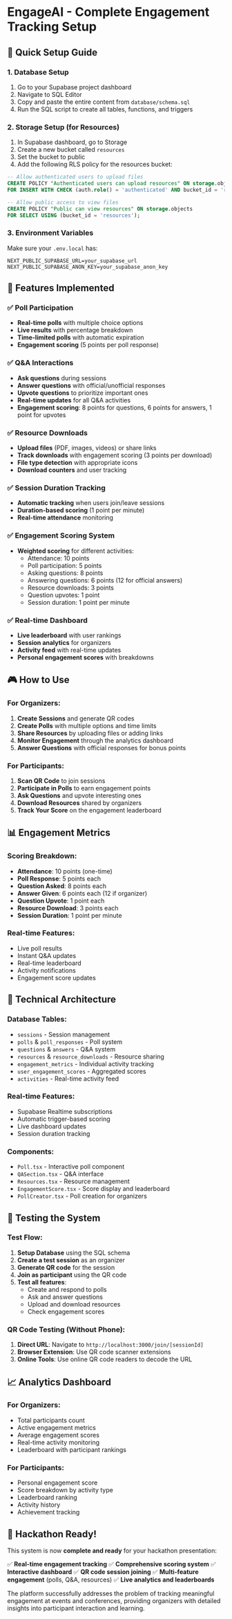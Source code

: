 # EngageAI - Complete Engagement Tracking Setup

## 🚀 Quick Setup Guide

### 1. Database Setup
1. Go to your Supabase project dashboard
2. Navigate to SQL Editor
3. Copy and paste the entire content from `database/schema.sql`
4. Run the SQL script to create all tables, functions, and triggers

### 2. Storage Setup (for Resources)
1. In Supabase dashboard, go to Storage
2. Create a new bucket called `resources`
3. Set the bucket to public
4. Add the following RLS policy for the resources bucket:
```sql
-- Allow authenticated users to upload files
CREATE POLICY "Authenticated users can upload resources" ON storage.objects
FOR INSERT WITH CHECK (auth.role() = 'authenticated' AND bucket_id = 'resources');

-- Allow public access to view files
CREATE POLICY "Public can view resources" ON storage.objects
FOR SELECT USING (bucket_id = 'resources');
```

### 3. Environment Variables
Make sure your `.env.local` has:
```env
NEXT_PUBLIC_SUPABASE_URL=your_supabase_url
NEXT_PUBLIC_SUPABASE_ANON_KEY=your_supabase_anon_key
```

## 🎯 Features Implemented

### ✅ Poll Participation
- **Real-time polls** with multiple choice options
- **Live results** with percentage breakdown
- **Time-limited polls** with automatic expiration
- **Engagement scoring** (5 points per poll response)

### ✅ Q&A Interactions
- **Ask questions** during sessions
- **Answer questions** with official/unofficial responses
- **Upvote questions** to prioritize important ones
- **Real-time updates** for all Q&A activities
- **Engagement scoring**: 8 points for questions, 6 points for answers, 1 point for upvotes

### ✅ Resource Downloads
- **Upload files** (PDF, images, videos) or share links
- **Track downloads** with engagement scoring (3 points per download)
- **File type detection** with appropriate icons
- **Download counters** and user tracking

### ✅ Session Duration Tracking
- **Automatic tracking** when users join/leave sessions
- **Duration-based scoring** (1 point per minute)
- **Real-time attendance** monitoring

### ✅ Engagement Scoring System
- **Weighted scoring** for different activities:
  - Attendance: 10 points
  - Poll participation: 5 points
  - Asking questions: 8 points
  - Answering questions: 6 points (12 for official answers)
  - Resource downloads: 3 points
  - Question upvotes: 1 point
  - Session duration: 1 point per minute

### ✅ Real-time Dashboard
- **Live leaderboard** with user rankings
- **Session analytics** for organizers
- **Activity feed** with real-time updates
- **Personal engagement scores** with breakdowns

## 🎮 How to Use

### For Organizers:
1. **Create Sessions** and generate QR codes
2. **Create Polls** with multiple options and time limits
3. **Share Resources** by uploading files or adding links
4. **Monitor Engagement** through the analytics dashboard
5. **Answer Questions** with official responses for bonus points

### For Participants:
1. **Scan QR Code** to join sessions
2. **Participate in Polls** to earn engagement points
3. **Ask Questions** and upvote interesting ones
4. **Download Resources** shared by organizers
5. **Track Your Score** on the engagement leaderboard

## 📊 Engagement Metrics

### Scoring Breakdown:
- **Attendance**: 10 points (one-time)
- **Poll Response**: 5 points each
- **Question Asked**: 8 points each
- **Answer Given**: 6 points each (12 if organizer)
- **Question Upvote**: 1 point each
- **Resource Download**: 3 points each
- **Session Duration**: 1 point per minute

### Real-time Features:
- Live poll results
- Instant Q&A updates
- Real-time leaderboard
- Activity notifications
- Engagement score updates

## 🔧 Technical Architecture

### Database Tables:
- `sessions` - Session management
- `polls` & `poll_responses` - Poll system
- `questions` & `answers` - Q&A system
- `resources` & `resource_downloads` - Resource sharing
- `engagement_metrics` - Individual activity tracking
- `user_engagement_scores` - Aggregated scores
- `activities` - Real-time activity feed

### Real-time Features:
- Supabase Realtime subscriptions
- Automatic trigger-based scoring
- Live dashboard updates
- Session duration tracking

### Components:
- `Poll.tsx` - Interactive poll component
- `QASection.tsx` - Q&A interface
- `Resources.tsx` - Resource management
- `EngagementScore.tsx` - Score display and leaderboard
- `PollCreator.tsx` - Poll creation for organizers

## 🚀 Testing the System

### Test Flow:
1. **Setup Database** using the SQL schema
2. **Create a test session** as an organizer
3. **Generate QR code** for the session
4. **Join as participant** using the QR code
5. **Test all features**:
   - Create and respond to polls
   - Ask and answer questions
   - Upload and download resources
   - Check engagement scores

### QR Code Testing (Without Phone):
1. **Direct URL**: Navigate to `http://localhost:3000/join/[sessionId]`
2. **Browser Extension**: Use QR code scanner extensions
3. **Online Tools**: Use online QR code readers to decode the URL

## 📈 Analytics Dashboard

### For Organizers:
- Total participants count
- Active engagement metrics
- Average engagement scores
- Real-time activity monitoring
- Leaderboard with participant rankings

### For Participants:
- Personal engagement score
- Score breakdown by activity type
- Leaderboard ranking
- Activity history
- Achievement tracking

## 🎯 Hackathon Ready!

This system is now **complete and ready** for your hackathon presentation:

✅ **Real-time engagement tracking**
✅ **Comprehensive scoring system**
✅ **Interactive dashboard**
✅ **QR code session joining**
✅ **Multi-feature engagement** (polls, Q&A, resources)
✅ **Live analytics and leaderboards**

The platform successfully addresses the problem of tracking meaningful engagement at events and conferences, providing organizers with detailed insights into participant interaction and learning.
